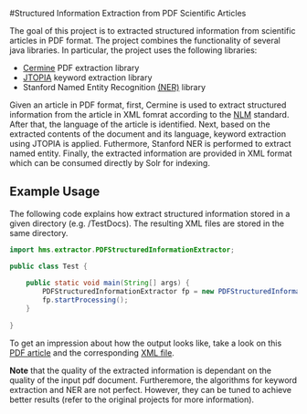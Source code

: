 #Structured Information Extraction from PDF Scientific Articles

The goal of this project is to extracted structured information from scientific articles in PDF format.
The project combines the functionality of several java libraries. In particular, the project uses the following libraries:

+ [Cermine](http://cermine.ceon.pl/index.html) PDF extraction library
+ [JTOPIA](https://github.com/srijiths/jtopia) keyword extraction library
+ Stanford Named Entity Recognition [(NER)](http://nlp.stanford.edu/software/CRF-NER.shtml) library

Given an article in PDF format, first, Cermine is used to extract structured information from the article in XML fomrat according to the [NLM](http://www.nlm.nih.gov/) standard. After that, the language of the article is identified. Next, based on the extracted contents of the document and its language, keyword extraction using JTOPIA is applied. Futhermore, Stanford NER is performed to extract named entity. Finally, the extracted information are provided in XML format which can be consumed directly by Solr for indexing.


## Example Usage

The following code explains how extract structured information stored in a given directory (e.g. /TestDocs). The resulting XML files are stored in the same directory.

```Java
import hms.extractor.PDFStructuredInformationExtractor;

public class Test {
	
	public static void main(String[] args) {
		PDFStructuredInformationExtractor fp = new PDFStructuredInformationExtractor("TestDocs/","TestDocs/");
		fp.startProcessing();
	}
	
}
```

To get an impression about how the output looks like, take a look on this <a href="http://liris.cnrs.fr/Documents/Liris-5791.pdf" target="_blank">PDF article</a> and the corresponding [XML file](/TestDocs/hms1_solr.xml).

**Note** that the quality of the extracted information is dependant on the quality of the input pdf document. Furtheremore, the algorithms for keyword extraction and NER are not perfect. However, they can be tuned to achieve better results (refer to the original projects for more information).
